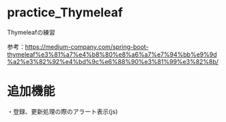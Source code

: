 # practice_Thymeleaf
Thymeleafの練習


参考：https://medium-company.com/spring-boot-thymeleaf%e3%81%a7%e4%b8%80%e8%a6%a7%e7%94%bb%e9%9d%a2%e3%82%92%e4%bd%9c%e6%88%90%e3%81%99%e3%82%8b/


# 追加機能
・登録、更新処理の際のアラート表示(js)
